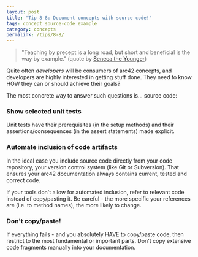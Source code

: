 ```yaml
---
layout: post
title: "Tip 8-8: Document concepts with source code!"
tags: concept source-code example
category: concepts
permalink: /tips/8-8/
---
```

>"Teaching by precept is a long road, but short and beneficial is the way by example."
(quote by [Seneca the Younger](https://en.wikiquote.org/wiki/Seneca_the_Younger))

Quite often _developers_ will be consumers of arc42 concepts, and developers are
highly interested in getting stuff done. They need to know HOW they can or should
achieve their goals?

The most concrete way to answer such questions is... source code:

### Show selected unit tests
Unit tests have their prerequisites (in the setup methods) and their
assertions/consequences (in the assert statements) made explicit.

### Automate inclusion of code artifacts
 In the ideal case you include source code directly from your code repository,
your version control system (like Git or Subversion). That ensures your arc42
documentation always contains current, tested and correct code.

If your tools don't allow for automated inclusion, refer to relevant code
instead of copy/pasting it. Be careful - the more specific your references are
(i.e. to method names), the more likely to change.

### Don't copy/paste!

If everything fails - and you absolutely HAVE to copy/paste code, then
restrict to the most fundamental or important parts. Don't copy extensive
code fragments manually into your documentation.
